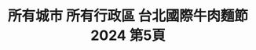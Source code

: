 ---
title: "所有城市 所有行政區 台北國際牛肉麵節 2024 第5頁"
description: "所有城市 所有行政區 台北國際牛肉麵節 2024 獲獎餐廳 第5頁"
keywords:
  - 美食競賽
  - 台灣美食
  - 美食精選
datePublished: "2025-06-30"
dateModified: "2025-07-02"
city: "所有城市"
district: "所有行政區"
award: "台北國際牛肉麵節"
year: "2024"
page: 5
count: 37

restaurants:
  - name: "統一企業(股)公司"
    city: ""
    district: ""
    address: ""
    phone: ""
    geo: ""
    link: "//統一企業_股_公司"
    google_map: ""
    footinder: ""
    award:
    - name: "台北國際牛肉麵節"
      year: "2024"
---